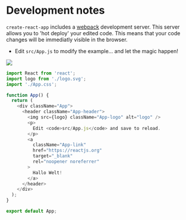 
# Development notes

`create-react-app` includes a [webpack](https://github.com/webpack/webpack) development server. This server allows you to 'hot deploy' your edited code. This means that your code changes will be immediatly visible in the browser.

* Edit `src/App.js` to modify the example… and let the magic happen!

[![](../screenshots/hallo_welt.png)](../screenshots/hallo_welt.png)


```javascript
import React from 'react';
import logo from './logo.svg';
import './App.css';

function App() {
  return (
    <div className="App">
      <header className="App-header">
        <img src={logo} className="App-logo" alt="logo" />
        <p>
          Edit <code>src/App.js</code> and save to reload.
        </p>
        <a
          className="App-link"
          href="https://reactjs.org"
          target="_blank"
          rel="noopener noreferrer"
        >
          Hallo Welt!
        </a>
      </header>
    </div>
  );
}

export default App;
```